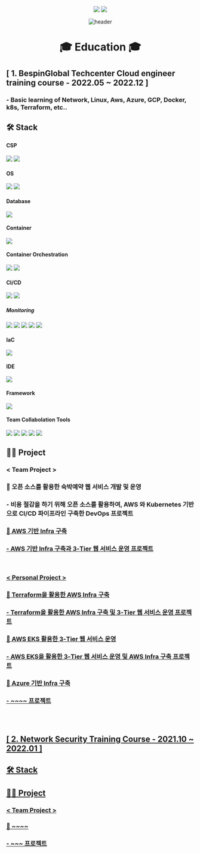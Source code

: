 <div align=center> <a href="mailto:hyunjb1125@gmail.com"><img src="https://img.shields.io/badge/hyunjb1125@gmail.com-EA4335?style=for-the-badge&logo=Gmail&logoColor=white"></a>
<a href="https://www.linkedin.com/in/재복-현-b3b051263//"><img src="https://img.shields.io/badge/Jaebok Hyun-0A66C2?style=for-the-badge&logo=LinkedIn&logoColor=white"></a>

![header](https://capsule-render.vercel.app/api?type=waving&color=0000FF&height=250&section=header&text=Jaebok%20Hyun&fontSize=90&animation=fadeIn&fontAlignY=38&desc=%20&descAlignY=62&descAlign=62) </div>
  
<div align=center><h1> 🎓 Education 🎓 </h1></div>

<h2>[ 1. BespinGlobal Techcenter Cloud engineer training course - 2022.05 ~ 2022.12 ] </h2>

### - Basic learning of Network, Linux, Aws, Azure, GCP, Docker, k8s, Terraform, etc..

## 🛠 Stack
#### CSP
<img src="https://img.shields.io/badge/Amazon AWS-232F3E?style=for-the-badge&logo=Amazon AWS&logoColor=white"> <!--AWS-->
<img src="https://img.shields.io/badge/Microsoft Azure-0078D4?style=for-the-badge&logo=Microsoft Azure&logoColor=white"> <!--Azure-->

#### **OS**
<img src="https://img.shields.io/badge/Linux-FCC624?style=for-the-badge&logo=Linux&logoColor=white"> <!--Linux-->
<img src="https://img.shields.io/badge/Windows-0078D6?style=for-the-badge&logo=Windows&logoColor=white"> <!--Windows-->

#### Database
<img src="https://img.shields.io/badge/mysql-4479A1?style=for-the-badge&logo=mysql&logoColor=white"> <!--Mysql-->

#### Container
<img src="https://img.shields.io/badge/Docker-2496ED?style=for-the-badge&logo=Docker&logoColor=white"> <!--Docker-->

#### Container Orchestration
<img src="https://img.shields.io/badge/Kubernetes-326CE5?style=for-the-badge&logo=Kubernetes&logoColor=white"> <!--K8S-->
<img src="https://img.shields.io/badge/Amazon EKS-FF9900?style=for-the-badge&logo=Amazon EKS&logoColor=white"> <!--Amazon EKS-->

#### CI/CD
<img src="https://img.shields.io/badge/Jenkins-D24939?style=for-the-badge&logo=Jenkins&logoColor=white"> <!--Jenkins-->
<img src="https://img.shields.io/badge/ArgoCD-EF7B4D?style=for-the-badge&logo=Argo&logoColor=white"> <!--ArgoCD-->

##### Monitoring
<img src="https://img.shields.io/badge/Prometheus-E6522C?style=for-the-badge&logo=Prometheus&logoColor=white"> <!--Prometheus-->
<img src="https://img.shields.io/badge/Grafana-F46800?style=for-the-badge&logo=Grafana&logoColor=white"> <!--Grafana-->
<img src="https://img.shields.io/badge/Elasticsearch-005571?style=for-the-badge&logo=Elasticsearch&logoColor=white"> <!--Elasticsearch-->
<img src="https://img.shields.io/badge/Fluentd-0E83C8?style=for-the-badge&logo=Fluentd&logoColor=white"> <!--Fluentd-->
<img src="https://img.shields.io/badge/Kibana-005571?style=for-the-badge&logo=Kibana&logoColor=white"> <!--Kibana-->

#### IaC
<img src="https://img.shields.io/badge/Terraform-7B42BC?style=for-the-badge&logo=Terraform&logoColor=white"> <!--Terraform-->

#### IDE
<img src="https://img.shields.io/badge/Visual Studio Code-007ACC?style=for-the-badge&logo=Visual Studio Code&logoColor=white"> <!--VSCode-->

#### Framework
<img src="https://img.shields.io/badge/Spring-6DB33F?style=for-the-badge&logo=Spring&logoColor=white"> <!--Spring-->

#### Team Collabolation Tools
<img src="https://img.shields.io/badge/Git-F05032?style=for-the-badge&logo=Git&logoColor=white"> <!--Git-->
<img src="https://img.shields.io/badge/Github-181717?style=for-the-badge&logo=Github&logoColor=white"> <!--Github-->
<img src="https://img.shields.io/badge/Slack-4A154B?style=for-the-badge&logo=Slack&logoColor=white"> <!--Slack-->
<img src="https://img.shields.io/badge/Notion-000000?style=for-the-badge&logo=Notion&logoColor=white"> <!--Notion-->
<img src="https://img.shields.io/badge/Drawio-000000?style=for-the-badge&logo=Drawio&logoColor=white"> <!--Draw.io-->

## 👨‍💻 Project
### < Team Project >
### 📌 오픈 소스를 활용한 숙박예약 웹 서비스 개발 및 운영
### - 비용 절감을 하기 위해 오픈 소스를 활용하여, AWS 와 Kubernetes 기반으로 CI/CD 파이프라인 구축한 DevOps 프로젝트
### <b><a href="https://github.com/bbyu2/ABCbit">

### 📌 AWS 기반 Infra 구축
### - AWS 기반 Infra 구축과 3-Tier 웹 서비스 운영 프로젝트

</br>

### < Personal Project >
### 📌 Terraform을 활용한 AWS Infra 구축
### - Terraform을 활용한 AWS Infra 구축 및 3-Tier 웹 서비스 운영 프로젝트

### 📌 AWS EKS 활용한 3-Tier 웹 서비스 운영
### - AWS EKS을 활용한 3-Tier 웹 서비스 운영 및 AWS Infra 구축 프로젝트

### 📌 Azure 기반 Infra 구축
### - ~~~~ 프로젝트

</br></br>

<h2>[ 2. Network Security Training Course - 2021.10 ~ 2022.01 ]</h2></div>

## 🛠 Stack

## 👨‍💻 Project
### < Team Project >
### 📌 ~~~~
### - ~~~ 프로젝트


